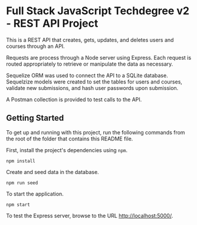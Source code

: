 
# Full Stack JavaScript Techdegree v2 - REST API Project

This is a REST API that creates, gets, updates, and deletes users and courses through an API.

Requests are process through a Node server using Express. Each request is routed appropriately to retrieve or manipulate the data as necessary.

Sequelize ORM was used to connect the API to a SQLite database. Sequelzize models were created to set the tables for users and courses, validate new submissions, and hash user passwords upon submission.

A Postman collection is provided to test calls to the API.

## Getting Started

To get up and running with this project, run the following commands from the root of the folder that contains this README file.

First, install the project's dependencies using `npm`.

```
npm install

```

Create and seed data in the database.

```
npm run seed
```

To start the application.

```
npm start
```

To test the Express server, browse to the URL [http://localhost:5000/](http://localhost:5000/).
